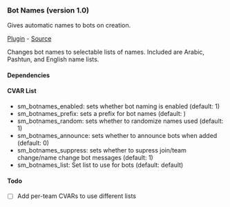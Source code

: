 ### Bot Names (version 1.0)
Gives automatic names to bots on creation.

[Plugin](plugins/botnames.smx?raw=true) - [Source](scripting/botnames.sp)

Changes bot names to selectable lists of names. Included are Arabic, Pashtun, and English name lists.

#### Dependencies

#### CVAR List
 * sm_botnames_enabled: sets whether bot naming is enabled (default: 1)
 * sm_botnames_prefix: sets a prefix for bot names  (default: )
 * sm_botnames_random: sets whether to randomize names used (default: 1)
 * sm_botnames_announce: sets whether to announce bots when added (default: 0)
 * sm_botnames_suppress: sets whether to supress join/team change/name change bot messages (default: 1)
 * sm_botnames_list: Set list to use for bots (default: default)

#### Todo
 * [ ] Add per-team CVARs to use different lists


